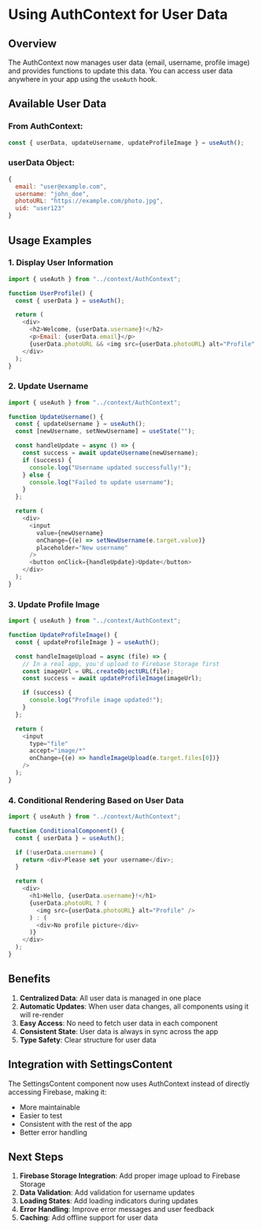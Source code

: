 # Using AuthContext for User Data

## Overview

The AuthContext now manages user data (email, username, profile image) and provides functions to update this data. You can access user data anywhere in your app using the `useAuth` hook.

## Available User Data

### From AuthContext:

```javascript
const { userData, updateUsername, updateProfileImage } = useAuth();
```

### userData Object:

```javascript
{
  email: "user@example.com",
  username: "john_doe",
  photoURL: "https://example.com/photo.jpg",
  uid: "user123"
}
```

## Usage Examples

### 1. Display User Information

```javascript
import { useAuth } from "../context/AuthContext";

function UserProfile() {
  const { userData } = useAuth();

  return (
    <div>
      <h2>Welcome, {userData.username}!</h2>
      <p>Email: {userData.email}</p>
      {userData.photoURL && <img src={userData.photoURL} alt="Profile" />}
    </div>
  );
}
```

### 2. Update Username

```javascript
import { useAuth } from "../context/AuthContext";

function UpdateUsername() {
  const { updateUsername } = useAuth();
  const [newUsername, setNewUsername] = useState("");

  const handleUpdate = async () => {
    const success = await updateUsername(newUsername);
    if (success) {
      console.log("Username updated successfully!");
    } else {
      console.log("Failed to update username");
    }
  };

  return (
    <div>
      <input
        value={newUsername}
        onChange={(e) => setNewUsername(e.target.value)}
        placeholder="New username"
      />
      <button onClick={handleUpdate}>Update</button>
    </div>
  );
}
```

### 3. Update Profile Image

```javascript
import { useAuth } from "../context/AuthContext";

function UpdateProfileImage() {
  const { updateProfileImage } = useAuth();

  const handleImageUpload = async (file) => {
    // In a real app, you'd upload to Firebase Storage first
    const imageUrl = URL.createObjectURL(file);
    const success = await updateProfileImage(imageUrl);

    if (success) {
      console.log("Profile image updated!");
    }
  };

  return (
    <input
      type="file"
      accept="image/*"
      onChange={(e) => handleImageUpload(e.target.files[0])}
    />
  );
}
```

### 4. Conditional Rendering Based on User Data

```javascript
import { useAuth } from "../context/AuthContext";

function ConditionalComponent() {
  const { userData } = useAuth();

  if (!userData.username) {
    return <div>Please set your username</div>;
  }

  return (
    <div>
      <h1>Hello, {userData.username}!</h1>
      {userData.photoURL ? (
        <img src={userData.photoURL} alt="Profile" />
      ) : (
        <div>No profile picture</div>
      )}
    </div>
  );
}
```

## Benefits

1. **Centralized Data**: All user data is managed in one place
2. **Automatic Updates**: When user data changes, all components using it will re-render
3. **Easy Access**: No need to fetch user data in each component
4. **Consistent State**: User data is always in sync across the app
5. **Type Safety**: Clear structure for user data

## Integration with SettingsContent

The SettingsContent component now uses AuthContext instead of directly accessing Firebase, making it:

- More maintainable
- Easier to test
- Consistent with the rest of the app
- Better error handling

## Next Steps

1. **Firebase Storage Integration**: Add proper image upload to Firebase Storage
2. **Data Validation**: Add validation for username updates
3. **Loading States**: Add loading indicators during updates
4. **Error Handling**: Improve error messages and user feedback
5. **Caching**: Add offline support for user data
